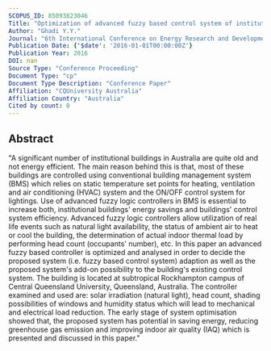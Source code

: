 ```yaml
---
SCOPUS_ID: 85093823046
Title: "Optimization of advanced fuzzy based control system of institutional building management system (BMS) in australian subtropical climate"
Author: "Ghadi Y.Y."
Journal: "6th International Conference on Energy Research and Development, ICERD 2016"
Publication Date: {'$date': '2016-01-01T00:00:00Z'}
Publication Year: 2016
DOI: nan
Source Type: "Conference Proceeding"
Document Type: "cp"
Document Type Description: "Conference Paper"
Affiliation: "CQUniversity Australia"
Affiliation Country: "Australia"
Cited by count: 0
---
```


## Abstract
"A significant number of institutional buildings in Australia are quite old and not energy efficient. The main reason behind this is that, most of these buildings are controlled using conventional building management system (BMS) which relies on static temperature set points for heating, ventilation and air conditioning (HVAC) system and the ON/OFF control system for lightings. Use of advanced fuzzy logic controllers in BMS is essential to increase both, institutional buildings' energy savings and buildings' control system efficiency. Advanced fuzzy logic controllers allow utilization of real life events such as natural light availability, the status of ambient air to heat or cool the building, the determination of actual indoor thermal load by performing head count (occupants' number), etc. In this paper an advanced fuzzy based controller is optimized and analysed in order to decide the proposed system (i.e. fuzzy based control system) adaption as well as the proposed system's add-on possibility to the building's existing control system. The building is located at subtropical Rockhampton campus of Central Queensland University, Queensland, Australia. The controller examined and used are: solar irradiation (natural light), head count, shading possibilities of windows and humidity status which will lead to mechanical and electrical load reduction. The early stage of system optimisation showed that, the proposed system has potential in saving energy, reducing greenhouse gas emission and improving indoor air quality (IAQ) which is presented and discussed in this paper."
